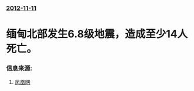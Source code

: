 ### [2012-11-11](/zh/news/2012/11/11/index.md)

##### 
# 缅甸北部发生6.8级地震，造成至少14人死亡。




### 信息来源:

1. [凤凰网](http://news.ifeng.com/world/detail_2012_11/11/19033153_0.shtml)
